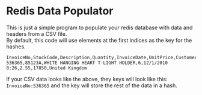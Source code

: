 # Redis Data Populator
This is just a simple program to populate your redis database with data and headers from a CSV file.  
By default, this code will use elements at the first indices as the key for the hashes.  
```
InvoiceNo,StockCode,Description,Quantity,InvoiceDate,UnitPrice,CustomerID,Country
536365,85123A,WHITE HANGING HEART T-LIGHT HOLDER,6,12/1/2010 8:26,2.55,17850,United Kingdom
```
If your CSV data looks like the above, they keys will look like this:  
`InvoiceNo:536365` and the key will store the rest of the data in a hash.  
